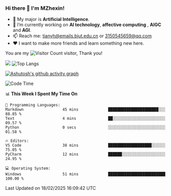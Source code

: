 ### Hi there 👋 I'm MZhexin!

- 💬 My major is **Artificial Intelligence**.
- 🔭 I’m currently working on **AI technology**, **affective computing** , **AIGC** and **AGI**.
- 📫 Reach me: <tianyh@emails.bjut.edu.cn> or <3150545659@qq.com>
- :heart: I want to make more friends and learn something new here.

You are my ![Visitor Count](https://profile-counter.glitch.me/MZhexin/count.svg) visitor, Thank you!

 ![](https://github-readme-stats.vercel.app/api?username=MZhexin&show_icons=true&theme=transparent) ![Top Langs](https://github-readme-stats.vercel.app/api/top-langs/?username=MZhexin&layout=compact&theme=tokyonight) 

[![Ashutosh's github activity graph](https://github-readme-activity-graph.vercel.app/graph?username=MZhexin)](https://github.com/ashutosh00710/github-readme-activity-graph)



<!--START_SECTION:waka-->
![Code Time](http://img.shields.io/badge/Code%20Time-289%20hrs%2044%20mins-blue)

📊 **This Week I Spent My Time On** 

```text
💬 Programming Languages: 
Markdown                 45 mins             ██████████████████████░░░   88.85 % 
Text                     4 mins              ██░░░░░░░░░░░░░░░░░░░░░░░   09.57 % 
Python                   0 secs              ░░░░░░░░░░░░░░░░░░░░░░░░░   01.58 % 

🔥 Editors: 
VS Code                  38 mins             ███████████████████░░░░░░   75.05 % 
PyCharm                  12 mins             ██████░░░░░░░░░░░░░░░░░░░   24.95 % 

💻 Operating System: 
Windows                  51 mins             █████████████████████████   100.00 % 
```


 Last Updated on 18/02/2025 16:09:42 UTC
<!--END_SECTION:waka-->


